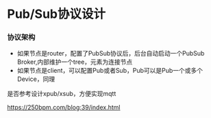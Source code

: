 # Pub/Sub协议设计

### 协议架构

+ 如果节点是router，配置了PubSub协议后，后台自动启动一个PubSub Broker,内部维护一个tree，元素为连接节点
+ 如果节点是client，可以配置Pub或者Sub，Pub可以是Pub一个或多个Device，同理

是否参考设计xpub/xsub，方便实现mqtt

https://250bpm.com/blog:39/index.html
